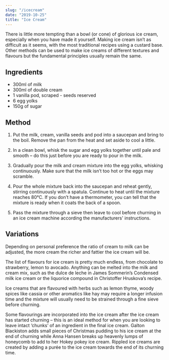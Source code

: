 ```yaml
---
slug: "/icecream"
date: "2019-10-25"
title: "Ice Cream"
---
```


There is little more tempting than a bowl (or cone) of glorious ice cream, especially when you have made it yourself. Making ice cream isn’t as difficult as it seems, with the most traditional recipes using a custard base. Other methods can be used to make ice creams of different textures and flavours but the fundamental principles usually remain the same.

## Ingredients

- 300ml of milk
- 300ml of double cream
- 1 vanilla pod, scraped - seeds reserved
- 6 egg yolks
- 150g of sugar

## Method

1. Put the milk, cream, vanilla seeds and pod into a saucepan and bring to the boil. Remove the pan from the heat and set aside to cool a little.

2. In a clean bowl, whisk the sugar and egg yolks together until pale and smooth – do this just before you are ready to pour in the milk.

3. Gradually pour the milk and cream mixture into the egg yolks, whisking continuously. Make sure that the milk isn’t too hot or the eggs may scramble.

4. Pour the whole mixture back into the saucepan and reheat gently, stirring continuously with a spatula. Continue to heat until the mixture reaches 80°C. If you don’t have a thermometer, you can tell that the mixture is ready when it coats the back of a spoon.

5. Pass the mixture through a sieve then leave to cool before churning in an ice cream machine according the manufacturers' instructions.

## Variations

Depending on personal preference the ratio of cream to milk can be adjusted, the more cream the richer and fattier the ice cream will be.

The list of flavours for ice cream is pretty much endless, from chocolate to strawberry, lemon to avocado. Anything can be melted into the milk and cream mix, such as the dulce de leche in James Sommerin’s Condensed milk ice cream or the liquorice compound in Christoffer Hruskova’s recipe.

Ice creams that are flavoured with herbs such as lemon thyme, woody spices like cassia or other aromatics like hay may require a longer infusion time and the mixture will usually need to be strained through a fine sieve before churning.

Some flavourings are incorporated into the ice cream after the ice cream has started churning – this is an ideal method for when you are looking to leave intact ‘chunks’ of an ingredient in the final ice cream. Galton Blackiston adds small pieces of Christmas pudding to his ice cream at the end of churning while Anna Hansen breaks up heavenly lumps of honeycomb to add to her Hokey pokey ice cream. Rippled ice creams are created by adding a purée to the ice cream towards the end of its churning time.